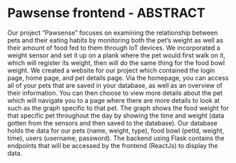 # Pawsense frontend - ABSTRACT

Our project “Pawsense” focuses on examining the relationship between pets and their eating habits by monitoring both the pet’s weight as well as their amount of food fed to them through IoT devices. We incorporated a weight sensor and set it up on a plank where the pet would first walk on it, which will register its weight, then will do the same thing for the food bowl weight. We created a website for our project which contained the login page, home page, and pet details page. Via the homepage, you can access all of your pets that are saved in your database, as well as an overview of their information. You can then choose to view more details about the pet which will navigate you to a page where there are more details to look at such as the graph specific to that pet. The graph shows the food weight for that specific pet throughout the day by showing the time and weight (data gotten from the sensors and then saved to the database). Our database holds the data for our pets (name, weight, type), food bowl (petId, weight, time), users (username, password). The backend using Flask contains the endpoints that will be accessed by the frontend (ReactJs) to display the data.

